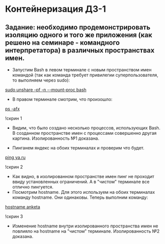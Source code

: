 # Контейнеризация ДЗ-1

## Задание: необходимо продемонстрировать изоляцию одного и того же приложения (как решено на семинаре - командного интерпретатора) в различных пространствах имен.

* Запустим Bash в левом терминале с новым пространством имен командой (так как команда требует привилегии суперпользователя, то выполняем через sudo):

<u> sudo unshare -pf -n --mount-proc bash </u>

* В правом терминале смотрим, что произошло:

<u> ps -afx </u>

!скрин 1


* Видим, что было создано несколько процессов, использующих Bash. В созданном пространстве имен с процессами совершенно другая картина. Изолированность №1 доказана.

* Пинганем яндекс на обоих терминалах и проверим что будет.

<u> ping ya.ru </u>

!скрин 2

* Как видно, в изолированном пространстве имен пинг не проходит ввиду установленных ограничений. А в "чистом" терминале все отлично пингуется.
* Посмотрим hostname. Для этого используем на обоих терминалах команду hostname. Они одинаковы. Теперь выполним команду:

<u> hostname anketa </u>

!скрин 3

* Изменение hostname внутри изолированного пространства имен не повлияло на hostname на "чистом" терминале. Изолированность №2 доказана.

